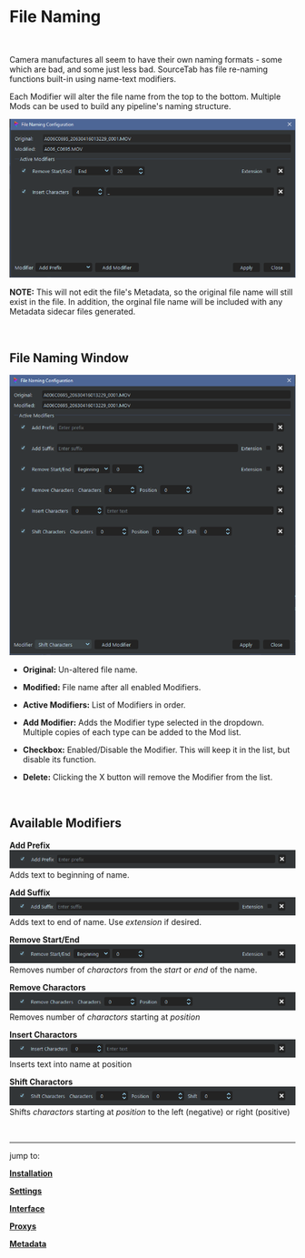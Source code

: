 # **File Naming**

<br>

Camera manufactures all seem to have their own naming formats - some which are bad, and some just less bad.  SourceTab has file re-naming functions built-in using name-text modifiers.

Each Modifier will alter the file name from the top to the bottom.  Multiple Mods can be used to build any pipeline's naming structure.

![Mods Example](DocsImages/mods_example.png)

**NOTE:** This will not edit the file's Metadata, so the original file name will still exist in the file.  In addition, the orginal file name will be included with any Metadata sidecar files generated.

<br>

##  File Naming Window
![Mods Overview](DocsImages/mods_overview.png)

- **Original:**  Un-altered file name.

- **Modified:**  File name after all enabled Modifiers.

- **Active Modifiers:** List of Modifiers in order.

- **Add Modifier:** Adds the Modifier type selected in the dropdown.  Multiple copies of each type can be added to the Mod list.

- **Checkbox:** Enabled/Disable the Modifier.  This will keep it in the list, but disable its function.

- **Delete:** Clicking the X button will remove the Modifier from the list.

<br>

## Available Modifiers

**Add Prefix**
![Mods Overview](DocsImages/mods_addPrefix.png)<cr>
Adds text to beginning of name.

**Add Suffix**
![Mods Overview](DocsImages/mods_addSuffix.png)<cr>
Adds text to end of name. Use *extension* if desired.

**Remove Start/End**
![Mods Overview](DocsImages/mods_remStrtEnd.png)<cr>
Removes number of *charactors* from the *start* or *end* of the name.

**Remove Charactors**
![Mods Overview](DocsImages/mods_remChars.png)<cr>
Removes number of *charactors* starting at *position*

**Insert Charactors**
![Mods Overview](DocsImages/mods_insChars.png)<cr>
Inserts text into name at position

**Shift Charactors**
![Mods Overview](DocsImages/mods_shtChars.png)<cr>
Shifts *charactors* starting at *position* to the left (negative) or right (positive)

<br>

___
jump to:

[**Installation**](Doc-Installation.md)

[**Settings**](Doc-Settings.md)

[**Interface**](doc-Interface.md)

[**Proxys**](Doc-Proxys.md)

[**Metadata**](Doc-Metadata.md)